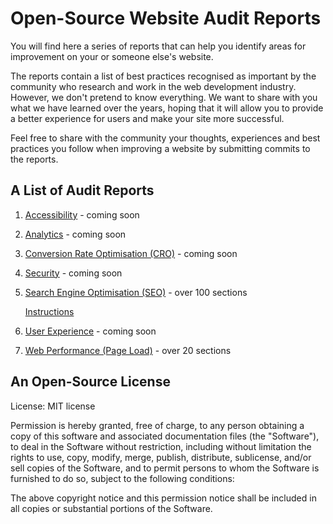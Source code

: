 # Open-Source Website Audit Reports

You will find here a series of reports that can help you identify areas for improvement on your or someone else's website.

The reports contain a list of best practices recognised as important by the community who research and work in the web development industry. However, we don't pretend to know everything. We want to share with you what we have learned over the years, hoping that it will allow you to provide a better experience for users and make your site more successful.

Feel free to share with the community your thoughts, experiences and best practices you follow when improving a website by submitting commits to the reports.

## A List of Audit Reports

1. [Accessibility](https://github.com/MarcinKilarski/website-audit/blob/master/audit%20reports/accessibility.md) - coming soon
2. [Analytics](https://github.com/MarcinKilarski/website-audit/blob/master/audit%20reports/analytics.md) - coming soon
3. [Conversion Rate Optimisation (CRO)](https://github.com/MarcinKilarski/website-audit/blob/master/audit%20reports/cro.md) - coming soon
4. [Security](https://github.com/MarcinKilarski/website-audit/blob/master/audit%20reports/security.md) - coming soon
5. [Search Engine Optimisation (SEO)](https://github.com/MarcinKilarski/website-audit/blob/master/audit%20reports/seo.md) - over 100 sections

   [Instructions](https://github.com/MarcinKilarski/website-audit/blob/master/instructions%20for%20reports/seo.md)

6. [User Experience](https://github.com/MarcinKilarski/website-audit/blob/master/audit%20reports/user-experience.md) - coming soon
7. [Web Performance (Page Load)](https://github.com/MarcinKilarski/website-audit/blob/master/audit%20reports/web-performance.md) - over 20 sections

## An Open-Source License

License: MIT license

Permission is hereby granted, free of charge, to any person obtaining a copy of this software and associated documentation files (the "Software"), to deal in the Software without restriction, including without limitation the rights to use, copy, modify, merge, publish, distribute, sublicense, and/or sell copies of the Software, and to permit persons to whom the Software is furnished to do so, subject to the following conditions:

The above copyright notice and this permission notice shall be included in all copies or substantial portions of the Software.
